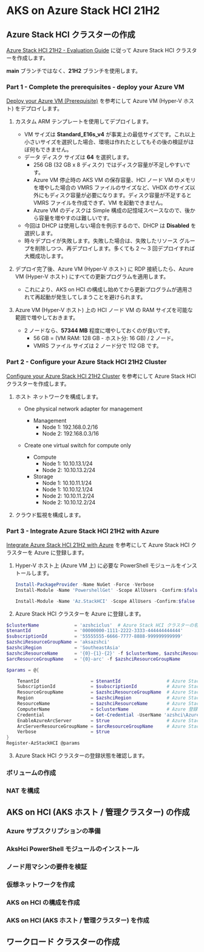 # AKS on Azure Stack HCI 21H2

## Azure Stack HCI クラスターの作成

[Azure Stack HCI 21H2 - Evaluation Guide](https://github.com/Azure/AzureStackHCI-EvalGuide/tree/21H2) に従って Azure Stack HCI クラスターを作成します。

**main** ブランチではなく、**21H2** ブランチを使用します。

### Part 1 - Complete the prerequisites - deploy your Azure VM

[Deploy your Azure VM (Prerequisite)](https://github.com/Azure/AzureStackHCI-EvalGuide/blob/21H2/deployment/steps/1_DeployAzureVM.md) を参考にして Azure VM (Hyper-V ホスト) をデプロイします。

1. カスタム ARM テンプレートを使用してデプロイします。

    - VM サイズは **Standard_E16s_v4** が事実上の最低サイズです。これ以上小さいサイズを選択した場合、環境は作れたとしてもその後の検証がほぼ何もできません。
    - データ ディスク サイズは **64** を選択します。
        - 256 GB (32 GB x 8 ディスク) ではディスク容量が不足しやすいです。
        - Azure VM 停止時の AKS VM の保存容量、HCI ノード VM のメモリを増やした場合の VMRS ファイルのサイズなど、VHDX のサイズ以外にもディスク容量が必要になります。ディスク容量が不足すると VMRS ファイルを作成できず、VM を起動できません。
        - Azure VM のディスクは Simple 構成の記憶域スペースなので、後から容量を増やすのは難しいです。
    - 今回は DHCP は使用しない場合を例示するので、DHCP は **Disabled** を選択します。
    - 時々デプロイが失敗します。失敗した場合は、失敗したリソース グループを削除しつつ、再デプロイします。多くても 2 ～ 3 回デプロイすれば大概成功します。

2. デプロイ完了後、Azure VM (Hyper-V ホスト) に RDP 接続したら、Azure VM (Hyper-V ホスト) にすべての更新プログラムを適用します。

    - これにより、AKS on HCI の構成し始めてから更新プログラムが適用されて再起動が発生してしまうことを避けられます。

3. Azure VM (Hyper-V ホスト) 上の HCI ノード VM の RAM サイズを可能な範囲で増やしておきます。

    - 2 ノードなら、**57344 MB** 程度に増やしておくのが良いです。
        - 56 GB = (VM RAM: 128 GB - ホスト分: 16 GB) / 2 ノード。
        - VMRS ファイル サイズは 2 ノード分で 112 GB です。

### Part 2 - Configure your Azure Stack HCI 21H2 Cluster

[Configure your Azure Stack HCI 21H2 Cluster](https://github.com/Azure/AzureStackHCI-EvalGuide/blob/21H2/deployment/steps/2_DeployAzSHCI.md) を参考にして Azure Stack HCI クラスターを作成します。

1. ホスト ネットワークを構成します。

    - One physical network adapter for management
        - Management
            - Node 1: 192.168.0.2/16
            - Node 2: 192.168.0.3/16

    - Create one virtual switch for compute only
        - Compute
            - Node 1: 10.10.13.1/24
            - Node 2: 10.10.13.2/24
        - Storage
            - Node 1: 10.10.11.1/24
            - Node 1: 10.10.12.1/24
            - Node 2: 10.10.11.2/24
            - Node 2: 10.10.12.2/24

2. クラウド監視を構成します。

### Part 3 - Integrate Azure Stack HCI 21H2 with Azure

[Integrate Azure Stack HCI 21H2 with Azure](https://github.com/Azure/AzureStackHCI-EvalGuide/blob/21H2/deployment/steps/3_AzSHCIIntegration.md) を参考にして Azure Stack HCI クラスターを Azure に登録します。

1. Hyper-V ホスト上 (Azure VM 上) に必要な PowerShell モジュールをインストールします。

    ```powershell
    Install-PackageProvider -Name NuGet -Force -Verbose
    Install-Module -Name 'PowershellGet' -Scope AllUsers -Confirm:$false -SkipPublisherCheck -Force -Verbose

    Install-Module -Name 'Az.StackHCI' -Scope AllUsers -Confirm:$false -Verbose
    ```

2. Azure Stack HCI クラスターを Azure に登録します。

```powershell
$clusterName             = 'azshciclus'  # Azure Stack HCI クラスターの名前です。Evaluation Guide の場合はこの名前になっています
$tenantId                = '00000000-1111-2222-3333-444444444444'
$subscriptionId          = '55555555-6666-7777-8888-999999999999'
$azshciResourceGroupName = 'aksazshci'
$azshciRegion            = 'SoutheastAsia'
$azshciResourceName      = '{0}-{1}-{2}' -f $clusterName, $azshciResourceGroupName, (Get-Date).ToString('yyMMdd-HHmm')  # Azure Stack HCI リソースの名前。
$arcResourceGroupName    = '{0}-arc' -f $azshciResourceGroupName

$params = @{

    TenantId                   = $tenantId                 # Azure Stack HCI リソースを作成する Azure サブスクリプションが関連付いている Azure AD テナントの ID です
    SubscriptionId             = $subscriptionId           # Azure Stack HCI リソースを作成する Azure サブスクリプションの ID です
    ResourceGroupName          = $azshciResourceGroupName  # Azure Stack HCI リソースを作成するリソース グループ名です。
    Region                     = $azshciRegion             # Azure Stack HCI リソースを作成する場所です。一部のリージョンでのみ作成できます。https://docs.microsoft.com/en-us/azure-stack/hci/deploy/register-with-azure
    ResourceName               = $azshciResourceName       # Azure Stack HCI リソースの名前です。省略した場合の既定値はクラスター名です
    ComputerName               = $clusterName              # Azure 登録する Azure Stack HCI クラスターの名前、またはいずれかのノードの名前です
    Credential                 = Get-Credential -UserName 'azshci\AzureUser' -Message 'Enter the password'
    EnableAzureArcServer       = $true                     # Azure Stack HCI クラスター ノードを Azure Arc-enabled server として登録する場合は $true を指定します
    ArcServerResourceGroupName = $arcResourceGroupName     # Azure Stack HCI クラスター ノードの Azure Arc リソースを配置するリソース グループ名です。
    Verbose                    = $true
}
Register-AzStackHCI @params
```

3. Azure Stack HCI クラスターの登録状態を確認します。




### ボリュームの作成

### NAT を構成


## AKS on HCI (AKS ホスト / 管理クラスター) の作成

### Azure サブスクリプションの準備

### AksHci PowerShell モジュールのインストール

### ノード用マシンの要件を検証

### 仮想ネットワークを作成

### AKS on HCI の構成を作成

### AKS on HCI (AKS ホスト / 管理クラスター) を作成

## ワークロード クラスターの作成

